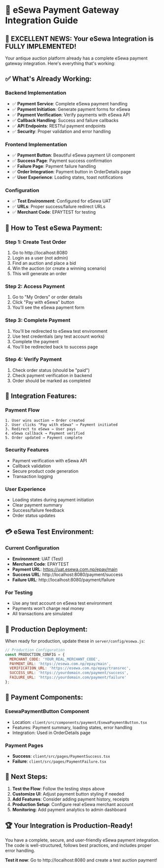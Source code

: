 # 🏦 eSewa Payment Gateway Integration Guide

## 🎉 **EXCELLENT NEWS: Your eSewa Integration is FULLY IMPLEMENTED!**

Your antique auction platform already has a complete eSewa payment gateway integration. Here's everything that's working:

## ✅ **What's Already Working:**

### **Backend Implementation**
- ✅ **Payment Service**: Complete eSewa payment handling
- ✅ **Payment Initiation**: Generate payment forms for eSewa
- ✅ **Payment Verification**: Verify payments with eSewa API
- ✅ **Callback Handling**: Success and failure callbacks
- ✅ **API Endpoints**: RESTful payment endpoints
- ✅ **Security**: Proper validation and error handling

### **Frontend Implementation**  
- ✅ **Payment Button**: Beautiful eSewa payment UI component
- ✅ **Success Page**: Payment success confirmation
- ✅ **Failure Page**: Payment failure handling
- ✅ **Order Integration**: Payment button in OrderDetails page
- ✅ **User Experience**: Loading states, toast notifications

### **Configuration**
- ✅ **Test Environment**: Configured for eSewa UAT
- ✅ **URLs**: Proper success/failure redirect URLs
- ✅ **Merchant Code**: EPAYTEST for testing

## 🧪 **How to Test eSewa Payment:**

### **Step 1: Create Test Order**
1. Go to http://localhost:8080
2. Login as a user (not admin)
3. Find an auction and place a bid
4. Win the auction (or create a winning scenario)
5. This will generate an order

### **Step 2: Access Payment**
1. Go to "My Orders" or order details
2. Click "Pay with eSewa" button
3. You'll see the eSewa payment form

### **Step 3: Complete Payment**
1. You'll be redirected to eSewa test environment
2. Use test credentials (any test account works)
3. Complete the payment
4. You'll be redirected back to success page

### **Step 4: Verify Payment**
1. Check order status (should be "paid")
2. Check payment verification in backend
3. Order should be marked as completed

## 🚀 **Integration Features:**

### **Payment Flow**
```
1. User wins auction → Order created
2. User clicks "Pay with eSewa" → Payment initiated
3. Redirect to eSewa → User pays
4. eSewa callback → Payment verified
5. Order updated → Payment complete
```

### **Security Features**
- Payment verification with eSewa API
- Callback validation
- Secure product code generation
- Transaction logging

### **User Experience**
- Loading states during payment initiation
- Clear payment summary
- Success/failure feedback
- Order status updates

## 💳 **eSewa Test Environment:**

### **Current Configuration**
- **Environment**: UAT (Test)
- **Merchant Code**: EPAYTEST
- **Payment URL**: https://uat.esewa.com.np/epay/main
- **Success URL**: http://localhost:8080/payment/success
- **Failure URL**: http://localhost:8080/payment/failure

### **For Testing**
- Use any test account on eSewa test environment
- Payments won't charge real money
- All transactions are simulated

## 🔧 **Production Deployment:**

When ready for production, update these in `server/config/esewa.js`:

```javascript
// Production Configuration
const PRODUCTION_CONFIG = {
  MERCHANT_CODE: 'YOUR_REAL_MERCHANT_CODE',
  PAYMENT_URL: 'https://esewa.com.np/epay/main',
  VERIFICATION_URL: 'https://esewa.com.np/epay/transrec',
  SUCCESS_URL: 'https://yourdomain.com/payment/success',
  FAILURE_URL: 'https://yourdomain.com/payment/failure'
};
```

## 📱 **Payment Components:**

### **EsewaPaymentButton Component**
- Location: `client/src/components/payment/EsewaPaymentButton.tsx`
- Features: Payment summary, loading states, error handling
- Integration: Used in OrderDetails page

### **Payment Pages**
- **Success**: `client/src/pages/PaymentSuccess.tsx`
- **Failure**: `client/src/pages/PaymentFailure.tsx`

## 🎯 **Next Steps:**

1. **Test the Flow**: Follow the testing steps above
2. **Customize UI**: Adjust payment button styling if needed
3. **Add Features**: Consider adding payment history, receipts
4. **Production Setup**: Configure real eSewa merchant account
5. **Monitoring**: Add payment analytics to admin dashboard

## 🏆 **Your Integration is Production-Ready!**

You have a complete, secure, and user-friendly eSewa payment integration. The code is well-structured, follows best practices, and includes proper error handling.

**Test it now**: Go to http://localhost:8080 and create a test auction payment!

